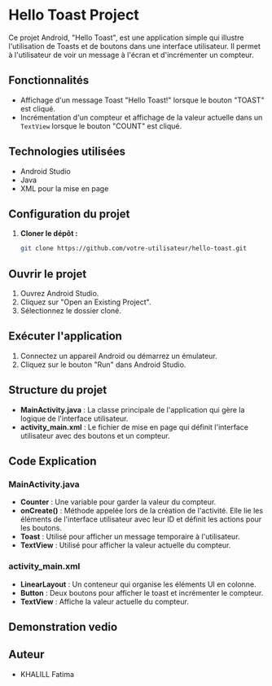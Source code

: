 # Hello Toast Project

Ce projet Android, "Hello Toast", est une application simple qui illustre l'utilisation de Toasts et de boutons dans une interface utilisateur. Il permet à l'utilisateur de voir un message à l'écran et d'incrémenter un compteur.

## Fonctionnalités

- Affichage d'un message Toast "Hello Toast!" lorsque le bouton "TOAST" est cliqué.
- Incrémentation d'un compteur et affichage de la valeur actuelle dans un `TextView` lorsque le bouton "COUNT" est cliqué.

## Technologies utilisées

- Android Studio
- Java
- XML pour la mise en page

## Configuration du projet

1. **Cloner le dépôt :**
   ```bash
   git clone https://github.com/votre-utilisateur/hello-toast.git
## Ouvrir le projet

1. Ouvrez Android Studio.
2. Cliquez sur "Open an Existing Project".
3. Sélectionnez le dossier cloné.

## Exécuter l'application

1. Connectez un appareil Android ou démarrez un émulateur.
2. Cliquez sur le bouton "Run" dans Android Studio.

## Structure du projet

- **MainActivity.java** : La classe principale de l'application qui gère la logique de l'interface utilisateur.
- **activity_main.xml** : Le fichier de mise en page qui définit l'interface utilisateur avec des boutons et un compteur.

## Code Explication

### MainActivity.java

- **Counter** : Une variable pour garder la valeur du compteur.
- **onCreate()** : Méthode appelée lors de la création de l'activité. Elle lie les éléments de l'interface utilisateur avec leur ID et définit les actions pour les boutons.
- **Toast** : Utilisé pour afficher un message temporaire à l'utilisateur.
- **TextView** : Utilisé pour afficher la valeur actuelle du compteur.

### activity_main.xml

- **LinearLayout** : Un conteneur qui organise les éléments UI en colonne.
- **Button** : Deux boutons pour afficher le toast et incrémenter le compteur.
- **TextView** : Affiche la valeur actuelle du compteur.
## Demonstration vedio

## Auteur

- KHALILL Fatima
